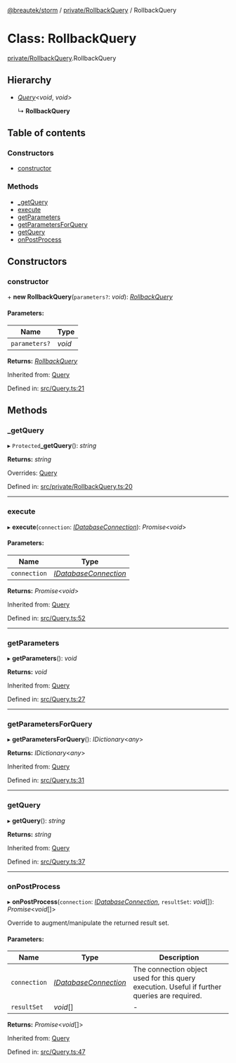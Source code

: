 [@breautek/storm](../README.md) / [private/RollbackQuery](../modules/private_rollbackquery.md) / RollbackQuery

# Class: RollbackQuery

[private/RollbackQuery](../modules/private_rollbackquery.md).RollbackQuery

## Hierarchy

* [*Query*](query.query-1.md)<*void*, *void*\>

  ↳ **RollbackQuery**

## Table of contents

### Constructors

- [constructor](private_rollbackquery.rollbackquery.md#constructor)

### Methods

- [\_getQuery](private_rollbackquery.rollbackquery.md#_getquery)
- [execute](private_rollbackquery.rollbackquery.md#execute)
- [getParameters](private_rollbackquery.rollbackquery.md#getparameters)
- [getParametersForQuery](private_rollbackquery.rollbackquery.md#getparametersforquery)
- [getQuery](private_rollbackquery.rollbackquery.md#getquery)
- [onPostProcess](private_rollbackquery.rollbackquery.md#onpostprocess)

## Constructors

### constructor

\+ **new RollbackQuery**(`parameters?`: *void*): [*RollbackQuery*](private_rollbackquery.rollbackquery.md)

#### Parameters:

Name | Type |
------ | ------ |
`parameters?` | *void* |

**Returns:** [*RollbackQuery*](private_rollbackquery.rollbackquery.md)

Inherited from: [Query](query.query-1.md)

Defined in: [src/Query.ts:21](https://github.com/breautek/storm/blob/51bc6e5/src/Query.ts#L21)

## Methods

### \_getQuery

▸ `Protected`**_getQuery**(): *string*

**Returns:** *string*

Overrides: [Query](query.query-1.md)

Defined in: [src/private/RollbackQuery.ts:20](https://github.com/breautek/storm/blob/51bc6e5/src/private/RollbackQuery.ts#L20)

___

### execute

▸ **execute**(`connection`: [*IDatabaseConnection*](../interfaces/idatabaseconnection.idatabaseconnection-1.md)): *Promise*<*void*\>

#### Parameters:

Name | Type |
------ | ------ |
`connection` | [*IDatabaseConnection*](../interfaces/idatabaseconnection.idatabaseconnection-1.md) |

**Returns:** *Promise*<*void*\>

Inherited from: [Query](query.query-1.md)

Defined in: [src/Query.ts:52](https://github.com/breautek/storm/blob/51bc6e5/src/Query.ts#L52)

___

### getParameters

▸ **getParameters**(): *void*

**Returns:** *void*

Inherited from: [Query](query.query-1.md)

Defined in: [src/Query.ts:27](https://github.com/breautek/storm/blob/51bc6e5/src/Query.ts#L27)

___

### getParametersForQuery

▸ **getParametersForQuery**(): *IDictionary*<*any*\>

**Returns:** *IDictionary*<*any*\>

Inherited from: [Query](query.query-1.md)

Defined in: [src/Query.ts:31](https://github.com/breautek/storm/blob/51bc6e5/src/Query.ts#L31)

___

### getQuery

▸ **getQuery**(): *string*

**Returns:** *string*

Inherited from: [Query](query.query-1.md)

Defined in: [src/Query.ts:37](https://github.com/breautek/storm/blob/51bc6e5/src/Query.ts#L37)

___

### onPostProcess

▸ **onPostProcess**(`connection`: [*IDatabaseConnection*](../interfaces/idatabaseconnection.idatabaseconnection-1.md), `resultSet`: *void*[]): *Promise*<*void*[]\>

Override to augment/manipulate the returned result set.

#### Parameters:

Name | Type | Description |
------ | ------ | ------ |
`connection` | [*IDatabaseConnection*](../interfaces/idatabaseconnection.idatabaseconnection-1.md) | The connection object used for this query execution. Useful if further queries are required.   |
`resultSet` | *void*[] | - |

**Returns:** *Promise*<*void*[]\>

Inherited from: [Query](query.query-1.md)

Defined in: [src/Query.ts:47](https://github.com/breautek/storm/blob/51bc6e5/src/Query.ts#L47)
